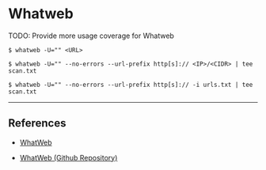 # Whatweb

TODO: Provide more usage coverage for Whatweb

`$ whatweb -U="" <URL>`

`$ whatweb -U="" --no-errors --url-prefix http[s]:// <IP>/<CIDR> | tee scan.txt`

`$ whatweb -U="" --no-errors --url-prefix http[s]:// -i urls.txt | tee scan.txt`

---
## References

- [WhatWeb](https://morningstarsecurity.com/research/whatweb)

- [WhatWeb (Github Repository)](https://github.com/urbanadventurer/WhatWeb)